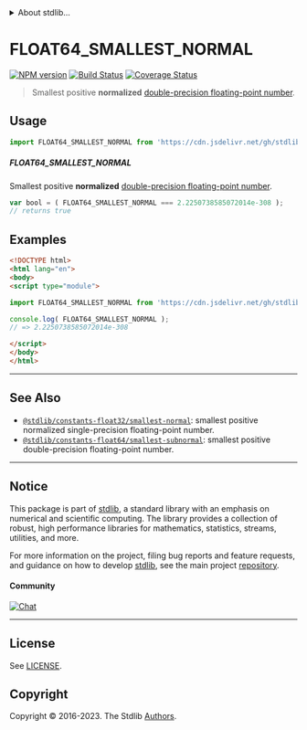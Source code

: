 <!--

@license Apache-2.0

Copyright (c) 2018 The Stdlib Authors.

Licensed under the Apache License, Version 2.0 (the "License");
you may not use this file except in compliance with the License.
You may obtain a copy of the License at

   http://www.apache.org/licenses/LICENSE-2.0

Unless required by applicable law or agreed to in writing, software
distributed under the License is distributed on an "AS IS" BASIS,
WITHOUT WARRANTIES OR CONDITIONS OF ANY KIND, either express or implied.
See the License for the specific language governing permissions and
limitations under the License.

-->


<details>
  <summary>
    About stdlib...
  </summary>
  <p>We believe in a future in which the web is a preferred environment for numerical computation. To help realize this future, we've built stdlib. stdlib is a standard library, with an emphasis on numerical and scientific computation, written in JavaScript (and C) for execution in browsers and in Node.js.</p>
  <p>The library is fully decomposable, being architected in such a way that you can swap out and mix and match APIs and functionality to cater to your exact preferences and use cases.</p>
  <p>When you use stdlib, you can be absolutely certain that you are using the most thorough, rigorous, well-written, studied, documented, tested, measured, and high-quality code out there.</p>
  <p>To join us in bringing numerical computing to the web, get started by checking us out on <a href="https://github.com/stdlib-js/stdlib">GitHub</a>, and please consider <a href="https://opencollective.com/stdlib">financially supporting stdlib</a>. We greatly appreciate your continued support!</p>
</details>

# FLOAT64_SMALLEST_NORMAL

[![NPM version][npm-image]][npm-url] [![Build Status][test-image]][test-url] [![Coverage Status][coverage-image]][coverage-url] <!-- [![dependencies][dependencies-image]][dependencies-url] -->

> Smallest positive **normalized** [double-precision floating-point number][ieee754].



<section class="usage">

## Usage

```javascript
import FLOAT64_SMALLEST_NORMAL from 'https://cdn.jsdelivr.net/gh/stdlib-js/constants-float64-smallest-normal@esm/index.mjs';
```

##### FLOAT64_SMALLEST_NORMAL

Smallest positive **normalized** [double-precision floating-point number][ieee754].

```javascript
var bool = ( FLOAT64_SMALLEST_NORMAL === 2.2250738585072014e-308 );
// returns true
```

</section>

<!-- /.usage -->

<section class="examples">

## Examples

<!-- TODO: better example -->

<!-- eslint no-undef: "error" -->

```html
<!DOCTYPE html>
<html lang="en">
<body>
<script type="module">

import FLOAT64_SMALLEST_NORMAL from 'https://cdn.jsdelivr.net/gh/stdlib-js/constants-float64-smallest-normal@esm/index.mjs';

console.log( FLOAT64_SMALLEST_NORMAL );
// => 2.2250738585072014e-308

</script>
</body>
</html>
```

</section>

<!-- /.examples -->

<!-- C interface documentation. -->



<!-- Section for related `stdlib` packages. Do not manually edit this section, as it is automatically populated. -->

<section class="related">

* * *

## See Also

-   <span class="package-name">[`@stdlib/constants-float32/smallest-normal`][@stdlib/constants/float32/smallest-normal]</span><span class="delimiter">: </span><span class="description">smallest positive normalized single-precision floating-point number.</span>
-   <span class="package-name">[`@stdlib/constants-float64/smallest-subnormal`][@stdlib/constants/float64/smallest-subnormal]</span><span class="delimiter">: </span><span class="description">smallest positive double-precision floating-point number.</span>

</section>

<!-- /.related -->

<!-- Section for all links. Make sure to keep an empty line after the `section` element and another before the `/section` close. -->


<section class="main-repo" >

* * *

## Notice

This package is part of [stdlib][stdlib], a standard library with an emphasis on numerical and scientific computing. The library provides a collection of robust, high performance libraries for mathematics, statistics, streams, utilities, and more.

For more information on the project, filing bug reports and feature requests, and guidance on how to develop [stdlib][stdlib], see the main project [repository][stdlib].

#### Community

[![Chat][chat-image]][chat-url]

---

## License

See [LICENSE][stdlib-license].


## Copyright

Copyright &copy; 2016-2023. The Stdlib [Authors][stdlib-authors].

</section>

<!-- /.stdlib -->

<!-- Section for all links. Make sure to keep an empty line after the `section` element and another before the `/section` close. -->

<section class="links">

[npm-image]: http://img.shields.io/npm/v/@stdlib/constants-float64-smallest-normal.svg
[npm-url]: https://npmjs.org/package/@stdlib/constants-float64-smallest-normal

[test-image]: https://github.com/stdlib-js/constants-float64-smallest-normal/actions/workflows/test.yml/badge.svg?branch=main
[test-url]: https://github.com/stdlib-js/constants-float64-smallest-normal/actions/workflows/test.yml?query=branch:main

[coverage-image]: https://img.shields.io/codecov/c/github/stdlib-js/constants-float64-smallest-normal/main.svg
[coverage-url]: https://codecov.io/github/stdlib-js/constants-float64-smallest-normal?branch=main

<!--

[dependencies-image]: https://img.shields.io/david/stdlib-js/constants-float64-smallest-normal.svg
[dependencies-url]: https://david-dm.org/stdlib-js/constants-float64-smallest-normal/main

-->

[chat-image]: https://img.shields.io/gitter/room/stdlib-js/stdlib.svg
[chat-url]: https://app.gitter.im/#/room/#stdlib-js_stdlib:gitter.im

[stdlib]: https://github.com/stdlib-js/stdlib

[stdlib-authors]: https://github.com/stdlib-js/stdlib/graphs/contributors

[umd]: https://github.com/umdjs/umd
[es-module]: https://developer.mozilla.org/en-US/docs/Web/JavaScript/Guide/Modules

[deno-url]: https://github.com/stdlib-js/constants-float64-smallest-normal/tree/deno
[umd-url]: https://github.com/stdlib-js/constants-float64-smallest-normal/tree/umd
[esm-url]: https://github.com/stdlib-js/constants-float64-smallest-normal/tree/esm
[branches-url]: https://github.com/stdlib-js/constants-float64-smallest-normal/blob/main/branches.md

[stdlib-license]: https://raw.githubusercontent.com/stdlib-js/constants-float64-smallest-normal/main/LICENSE

[ieee754]: https://en.wikipedia.org/wiki/IEEE_754-1985

<!-- <related-links> -->

[@stdlib/constants/float32/smallest-normal]: https://github.com/stdlib-js/constants-float32-smallest-normal/tree/esm

[@stdlib/constants/float64/smallest-subnormal]: https://github.com/stdlib-js/constants-float64-smallest-subnormal/tree/esm

<!-- </related-links> -->

</section>

<!-- /.links -->

